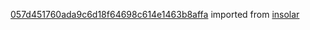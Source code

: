[057d451760ada9c6d18f64698c614e1463b8affa](https://github.com/insolar/insolar/commit/057d451760ada9c6d18f64698c614e1463b8affa) imported from [insolar](https://github.com/insolar/insolar)
